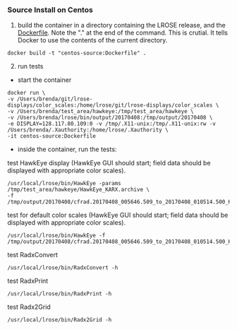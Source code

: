 
### Source Install on Centos
1. build the container in a directory containing the LROSE release, and the [Dockerfile](Dockerfile).  Note the "." at the end of the command.  This is crutial.  It tells Docker to use the contents of the current directory.
```
docker build -t "centos-source:Dockerfile" . 
```
2. run tests
- start the container
```
docker run \
-v /Users/brenda/git/lrose-displays/color_scales:/home/lrose/git/lrose-displays/color_scales \
-v /Users/brenda/test_area/hawkeye:/tmp/test_area/hawkeye \
-v /Users/brenda/lrose/bin/output/20170408:/tmp/output/20170408 \
-e DISPLAY=128.117.80.109:0 -v /tmp/.X11-unix:/tmp/.X11-unix:rw -v /Users/brenda/.Xauthority:/home/lrose/.Xauthority \
-it centos-source:Dockerfile
```
- inside the container, run the tests:  

test HawkEye display  (HawkEye GUI should start; field data should be displayed with appropriate color scales).
```
/usr/local/lrose/bin/HawkEye -params /tmp/test_area/hawkeye/HawkEye_KARX.archive \
-f /tmp/output/20170408/cfrad.20170408_005646.509_to_20170408_010514.500_KARX_Surveillance_SUR.nc
```
test for default color scales  (HawkEye GUI should start; field data should be displayed with appropriate color scales).
```
/usr/local/lrose/bin/HawkEye -f /tmp/output/20170408/cfrad.20170408_005646.509_to_20170408_010514.500_KARX_Surveillance_SUR.nc
```
test RadxConvert 
```
/usr/local/lrose/bin/RadxConvert -h
```
test RadxPrint
```
/usr/local/lrose/bin/RadxPrint -h
```
test Radx2Grid
```
/usr/local/lrose/bin/Radx2Grid -h
```

